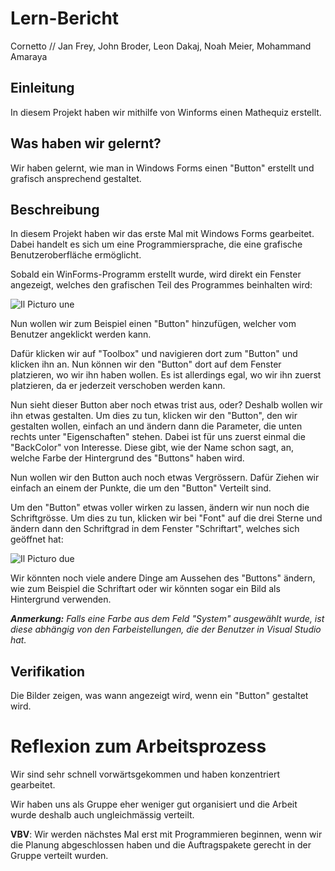 # Lern-Bericht

Cornetto // Jan Frey, John Broder, Leon Dakaj, Noah Meier, Mohammand Amaraya

## Einleitung

In diesem Projekt haben wir mithilfe von Winforms einen Mathequiz erstellt.

## Was haben wir gelernt?



Wir haben gelernt, wie man in Windows Forms einen "Button" erstellt und grafisch ansprechend gestaltet.



## Beschreibung

In diesem Projekt haben wir das erste Mal mit Windows Forms gearbeitet. Dabei handelt es sich um eine Programmiersprache, die eine grafische Benutzeroberfläche ermöglicht.

Sobald ein WinForms-Programm erstellt wurde, wird direkt ein Fenster angezeigt, welches den grafischen Teil des Programmes beinhalten wird:

![Il Picturo une](https://user-images.githubusercontent.com/111045975/209105449-f4efd4de-42f5-4079-9dc3-029a856b442a.png)


Nun wollen wir zum Beispiel einen "Button" hinzufügen, welcher vom Benutzer angeklickt werden kann.

Dafür klicken wir auf "Toolbox" und navigieren dort zum "Button" und klicken ihn an. Nun können wir den "Button" dort auf dem Fenster platzieren, wo wir ihn haben wollen. Es ist allerdings egal, wo wir ihn zuerst platzieren, da er jederzeit verschoben werden kann.

Nun sieht dieser Button aber noch etwas trist aus, oder? Deshalb wollen wir ihn etwas gestalten. Um dies zu tun, klicken wir den "Button", den wir gestalten wollen, einfach an und ändern dann die Parameter, die unten rechts unter "Eigenschaften" stehen. Dabei ist für uns zuerst einmal die "BackColor" von Interesse. Diese gibt, wie der Name schon sagt, an, welche Farbe der Hintergrund des "Buttons" haben wird.

Nun wollen wir den Button auch noch etwas Vergrössern. Dafür Ziehen wir einfach an einem der Punkte, die um den "Button" Verteilt sind.

Um den "Button" etwas voller wirken zu lassen, ändern wir nun noch die Schriftgrösse. Um dies zu tun, klicken wir bei "Font" auf die drei Sterne und ändern dann den Schriftgrad in dem Fenster "Schriftart", welches sich geöffnet hat:


![Il Picturo due](https://user-images.githubusercontent.com/111045975/209105485-3b3971f6-71ba-48cb-8bfd-4e8c972ac806.png)


Wir könnten noch viele andere Dinge am Aussehen des "Buttons" ändern, wie zum Beispiel die Schriftart oder wir könnten sogar ein Bild als Hintergrund verwenden.

***Anmerkung:***
*Falls eine Farbe aus dem Feld "System" ausgewählt wurde, ist diese abhängig von den Farbeistellungen, die der Benutzer in Visual Studio hat.*



## Verifikation


Die Bilder zeigen, was wann angezeigt wird, wenn ein "Button" gestaltet wird.



# Reflexion zum Arbeitsprozess



Wir sind sehr schnell vorwärtsgekommen und haben konzentriert gearbeitet.



Wir haben uns als Gruppe eher weniger gut organisiert und die Arbeit wurde deshalb auch ungleichmässig verteilt.



**VBV**: Wir werden nächstes Mal erst mit Programmieren beginnen, wenn wir die Planung abgeschlossen haben und die Auftragspakete gerecht in der Gruppe verteilt wurden.
